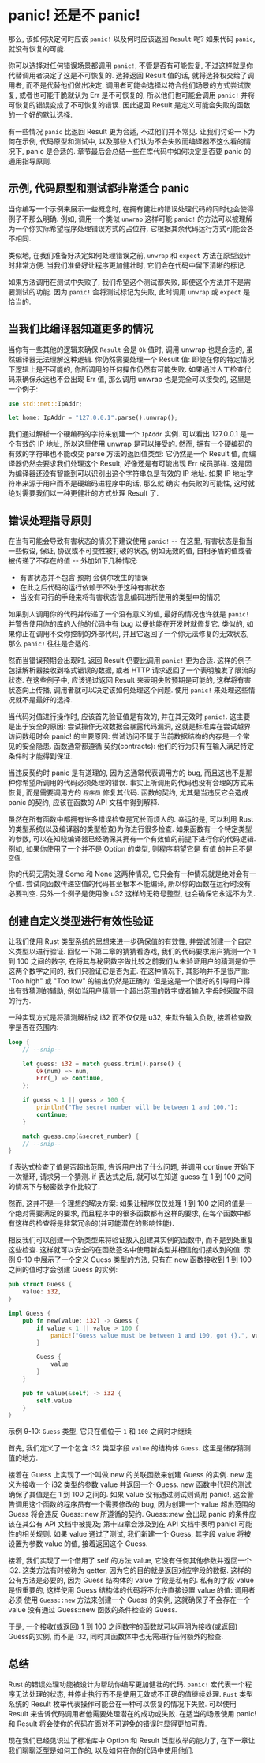 # panic! 还是不 panic!

那么, 该如何决定何时应该 `panic!` 以及何时应该返回 `Result` 呢? 如果代码 `panic`, 就没有恢复的可能.

你可以选择对任何错误场景都调用 `panic!`, 不管是否有可能恢复, 不过这样就是你代替调用者决定了这是不可恢复的.
选择返回 Result 值的话, 就将选择权交给了调用者, 而不是代替他们做出决定.
调用者可能会选择以符合他们场景的方式尝试恢复,
或者也可能干脆就认为 Err 是不可恢复的, 所以他们也可能会调用 `panic!` 并将可恢复的错误变成了不可恢复的错误.
因此返回 Result 是定义可能会失败的函数的一个好的默认选择.

有一些情况 `panic` 比返回 Result 更为合适, 不过他们并不常见.
让我们讨论一下为何在示例, 代码原型和测试中, 以及那些人们认为不会失败而编译器不这么看的情况下,  panic 是合适的.
章节最后会总结一些在库代码中如何决定是否要 panic 的通用指导原则.

## 示例, 代码原型和测试都非常适合 panic

当你编写一个示例来展示一些概念时, 在拥有健壮的错误处理代码的同时也会使得例子不那么明确.
例如, 调用一个类似 `unwrap` 这样可能 `panic!` 的方法可以被理解为一个你实际希望程序处理错误方式的占位符,
它根据其余代码运行方式可能会各不相同.

类似地, 在我们准备好决定如何处理错误之前, `unwrap` 和 `expect` 方法在原型设计时非常方便.
当我们准备好让程序更加健壮时, 它们会在代码中留下清晰的标记.

如果方法调用在测试中失败了, 我们希望这个测试都失败, 即便这个方法并不是需要测试的功能.
因为 `panic!` 会将测试标记为失败, 此时调用 `unwrap` 或 `expect` 是恰当的.

## 当我们比编译器知道更多的情况

当你有一些其他的逻辑来确保 `Result` 会是 `Ok` 值时, 调用 unwrap 也是合适的, 虽然编译器无法理解这种逻辑.
你仍然需要处理一个 Result 值: 即使在你的特定情况下逻辑上是不可能的, 你所调用的任何操作仍然有可能失败.
如果通过人工检查代码来确保永远也不会出现 Err 值, 那么调用 unwrap 也是完全可以接受的, 这里是一个例子:

```rust
use std::net::IpAddr;

let home: IpAddr = "127.0.0.1".parse().unwrap();
```

我们通过解析一个硬编码的字符来创建一个 `IpAddr` 实例.
可以看出 127.0.0.1 是一个有效的 IP 地址, 所以这里使用 unwrap 是可以接受的.
然而, 拥有一个硬编码的有效的字符串也不能改变 parse 方法的返回值类型:
它仍然是一个 Result 值, 而编译器仍然会要求我们处理这个 Result, 好像还是有可能出现 Err 成员那样.
这是因为编译器还没有智能到可以识别出这个字符串总是有效的 IP 地址.
如果 IP 地址字符串来源于用户而不是硬编码进程序中的话, 那么就 确实 有失败的可能性,
这时就绝对需要我们以一种更健壮的方式处理 Result 了.

## 错误处理指导原则

在当有可能会导致有害状态的情况下建议使用 `panic!`  --  在这里, 有害状态是指当一些假设, 保证, 协议或不可变性被打破的状态,
例如无效的值, 自相矛盾的值或者被传递了不存在的值  --  外加如下几种情况:

+ 有害状态并不包含 预期 会偶尔发生的错误
+ 在此之后代码的运行依赖于不处于这种有害状态
+ 当没有可行的手段来将有害状态信息编码进所使用的类型中的情况

如果别人调用你的代码并传递了一个没有意义的值,
最好的情况也许就是 `panic!` 并警告使用你的库的人他的代码中有 bug 以便他能在开发时就修复它.
类似的, 如果你正在调用不受你控制的外部代码, 并且它返回了一个你无法修复的无效状态, 那么 `panic!` 往往是合适的.

然而当错误预期会出现时, 返回 Result 仍要比调用 `panic!` 更为合适.
这样的例子包括解析器接收到格式错误的数据, 或者 HTTP 请求返回了一个表明触发了限流的状态.
在这些例子中, 应该通过返回 Result 来表明失败预期是可能的, 这样将有害状态向上传播, 调用者就可以决定该如何处理这个问题.
使用 `panic!` 来处理这些情况就不是最好的选择.

当代码对值进行操作时, 应该首先验证值是有效的, 并在其无效时 `panic!`.
这主要是出于安全的原因: 尝试操作无效数据会暴露代码漏洞, 这就是标准库在尝试越界访问数组时会 panic! 的主要原因:
尝试访问不属于当前数据结构的内存是一个常见的安全隐患.
函数通常都遵循 契约(contracts): 他们的行为只有在输入满足特定条件时才能得到保证.

当违反契约时 panic 是有道理的, 因为这通常代表调用方的 bug, 而且这也不是那种你希望所调用的代码必须处理的错误.
事实上所调用的代码也没有合理的方式来恢复, 而是需要调用方的 `程序员` 修复其代码.
函数的契约, 尤其是当违反它会造成 panic 的契约, 应该在函数的 API 文档中得到解释.

虽然在所有函数中都拥有许多错误检查是冗长而烦人的.
幸运的是, 可以利用 Rust 的类型系统(以及编译器的类型检查)为你进行很多检查.
如果函数有一个特定类型的参数, 可以在知晓编译器已经确保其拥有一个有效值的前提下进行你的代码逻辑.
例如, 如果你使用了一个并不是 Option 的类型, 则程序期望它是 有值 的并且不是 `空值`.

你的代码无需处理 Some 和 None 这两种情况, 它只会有一种情况就是绝对会有一个值.
尝试向函数传递空值的代码甚至根本不能编译, 所以你的函数在运行时没有必要判空.
另外一个例子是使用像 u32 这样的无符号整型, 也会确保它永远不为负.

## 创建自定义类型进行有效性验证

让我们使用 Rust 类型系统的思想来进一步确保值的有效性, 并尝试创建一个自定义类型以进行验证.
回忆一下第二章的猜猜看游戏, 我们的代码要求用户猜测一个 1 到 100 之间的数字,
在将其与秘密数字做比较之前我们从未验证用户的猜测是位于这两个数字之间的, 我们只验证它是否为正.
在这种情况下, 其影响并不是很严重: "Too high" 或 "Too low" 的输出仍然是正确的.
但是这是一个很好的引导用户得出有效猜测的辅助, 例如当用户猜测一个超出范围的数字或者输入字母时采取不同的行为.

一种实现方式是将猜测解析成 i32 而不仅仅是 u32, 来默许输入负数, 接着检查数字是否在范围内:

```rust
loop {
    // --snip--

    let guess: i32 = match guess.trim().parse() {
        Ok(num) => num,
        Err(_) => continue,
    };

    if guess < 1 || guess > 100 {
        println!("The secret number will be between 1 and 100.");
        continue;
    }

    match guess.cmp(&secret_number) {
    // --snip--
}
```

if 表达式检查了值是否超出范围, 告诉用户出了什么问题, 并调用 continue 开始下一次循环, 请求另一个猜测.
if 表达式之后, 就可以在知道 guess 在 1 到 100 之间的情况下与秘密数字作比较了.

然而, 这并不是一个理想的解决方案: 如果让程序仅仅处理 1 到 100 之间的值是一个绝对需要满足的要求,
而且程序中的很多函数都有这样的要求, 在每个函数中都有这样的检查将是非常冗余的(并可能潜在的影响性能).

相反我们可以创建一个新类型来将验证放入创建其实例的函数中, 而不是到处重复这些检查.
这样就可以安全的在函数签名中使用新类型并相信他们接收到的值.
示例 9-10 中展示了一个定义 Guess 类型的方法, 只有在 new 函数接收到 1 到 100 之间的值时才会创建 Guess 的实例:

```rust
pub struct Guess {
    value: i32,
}

impl Guess {
    pub fn new(value: i32) -> Guess {
        if value < 1 || value > 100 {
            panic!("Guess value must be between 1 and 100, got {}.", value);
        }

        Guess {
            value
        }
    }

    pub fn value(&self) -> i32 {
        self.value
    }
}
```

示例 9-10:  `Guess` 类型, 它只在值位于 `1` 和 `100` 之间时才继续

首先, 我们定义了一个包含 i32 类型字段 `value` 的结构体 `Guess`. 这里是储存猜测值的地方.

接着在 Guess 上实现了一个叫做 new 的关联函数来创建 Guess 的实例.
new 定义为接收一个 i32 类型的参数 value 并返回一个 Guess.
new 函数中代码的测试确保了其值是在 1 到 100 之间的.
如果 value 没有通过测试则调用 panic!, 这会警告调用这个函数的程序员有一个需要修改的 bug,
因为创建一个 value 超出范围的 Guess 将会违反 Guess::new 所遵循的契约.
Guess::new 会出现 panic 的条件应该在其公有 API 文档中被提及;
第十四章会涉及到在 API 文档中表明 panic! 可能性的相关规则.
如果 value 通过了测试, 我们新建一个 Guess, 其字段 value 将被设置为参数 value 的值, 接着返回这个 Guess.

接着, 我们实现了一个借用了 self 的方法 value, 它没有任何其他参数并返回一个 i32.
这类方法有时被称为 getter, 因为它的目的就是返回对应字段的数据.
这样的公有方法是必要的, 因为 Guess 结构体的 value 字段是私有的.
私有的字段 value 是很重要的, 这样使用 Guess 结构体的代码将不允许直接设置 value 的值:
调用者 必须 使用 `Guess::new` 方法来创建一个 Guess 的实例, 这就确保了不会存在一个 value 没有通过 Guess::new 函数的条件检查的 Guess.

于是, 一个接收(或返回) 1 到 100 之间数字的函数就可以声明为接收(或返回) Guess的实例, 而不是 i32, 同时其函数体中也无需进行任何额外的检查.

## 总结

Rust 的错误处理功能被设计为帮助你编写更加健壮的代码.
`panic!` 宏代表一个程序无法处理的状态, 并停止执行而不是使用无效或不正确的值继续处理.
`Rust` 类型系统的 Result 枚举代表操作可能会在一种可以恢复的情况下失败.
可以使用 Result 来告诉代码调用者他需要处理潜在的成功或失败.
在适当的场景使用 panic! 和 Result 将会使你的代码在面对不可避免的错误时显得更加可靠.

现在我们已经见识过了标准库中 Option 和 Result 泛型枚举的能力了,
在下一章让我们聊聊泛型是如何工作的, 以及如何在你的代码中使用他们.
